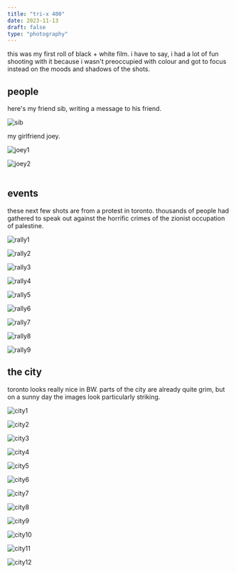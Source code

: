 ```yaml
---
title: "tri-x 400"
date: 2023-11-13
draft: false
type: "photography"
---
```

this was my first roll of black + white film. i have to say, i had a lot of fun shooting with it because i wasn't preoccupied with colour and got to focus instead on the moods and shadows of the shots. 

## people
here's my friend sib, writing a message to his friend. 

![sib](/000088720001231113.jpg)

my girlfriend joey. 

![joey1](/000088720002231113.jpg)

![joey2](/000088720003231113.jpg)
</br>
</br>

## events
these next few shots are from a protest in toronto. thousands of people had gathered to speak out against the horrific crimes of the zionist occupation of palestine.


![rally1](/000088720004231113.jpg)

![rally2](/000088720005231113.jpg)

![rally3](/000088720006231113.jpg)

![rally4](/000088720007231113.jpg)

![rally5](/000088720008231113.jpg)

![rally6](/000088720010231113.jpg)

![rally7](/000088720012231113.jpg)

![rally8](/000088720011231113.jpg)

![rally9](/000088720009231113.jpg)


## the city

toronto looks really nice in BW. parts of the city are already quite grim, but on a sunny day the images look particularly striking.

![city1](/000088720014231113.jpg)

![city2](/000088720018231113.jpg)

![city3](/000088720020231113.jpg)

![city4](/000088720021231113.jpg)

![city5](/000088720022231113.jpg)

![city6](/000088720025231113.jpg)

![city7](/000088720026231113.jpg)

![city8](/000088720027231113.jpg)

![city9](/000088720028231113.jpg)

![city10](/000088720029231113.jpg)

![city11](/000088720035231113.jpg)

![city12](/000088720033231113.jpg)


